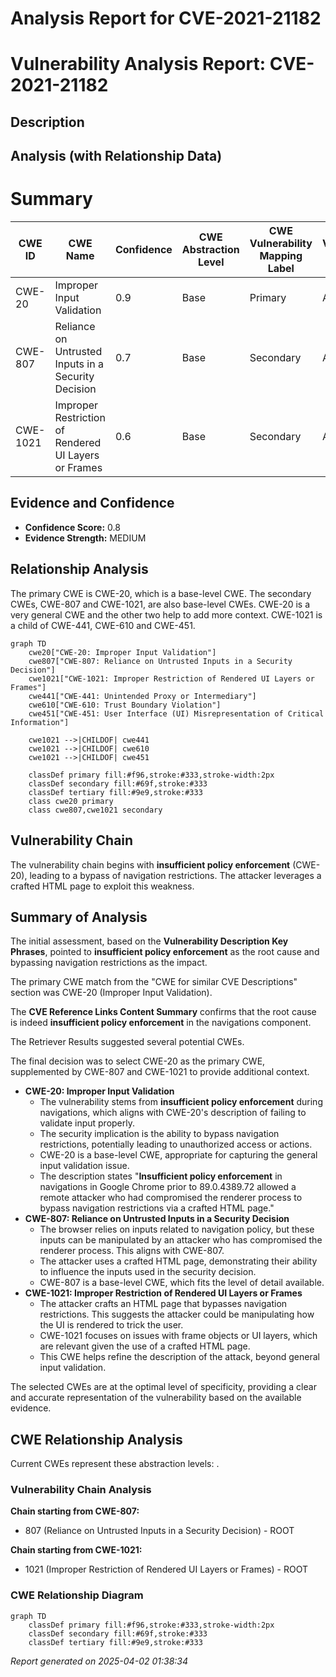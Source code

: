 # Analysis Report for CVE-2021-21182

# Vulnerability Analysis Report: CVE-2021-21182

## Description



## Analysis (with Relationship Data)

# Summary
| CWE ID | CWE Name | Confidence | CWE Abstraction Level | CWE Vulnerability Mapping Label | CWE-Vulnerability Mapping Notes |
|---|---|---|---|---|---|
| CWE-20 | Improper Input Validation | 0.9 | Base | Primary | Allowed |
| CWE-807 | Reliance on Untrusted Inputs in a Security Decision | 0.7 | Base | Secondary | Allowed |
| CWE-1021 | Improper Restriction of Rendered UI Layers or Frames | 0.6 | Base | Secondary | Allowed |

## Evidence and Confidence

*   **Confidence Score:** 0.8
*   **Evidence Strength:** MEDIUM

## Relationship Analysis
The primary CWE is CWE-20, which is a base-level CWE. The secondary CWEs, CWE-807 and CWE-1021, are also base-level CWEs. CWE-20 is a very general CWE and the other two help to add more context.
CWE-1021 is a child of CWE-441, CWE-610 and CWE-451.

```mermaid
graph TD
    cwe20["CWE-20: Improper Input Validation"]
    cwe807["CWE-807: Reliance on Untrusted Inputs in a Security Decision"]
    cwe1021["CWE-1021: Improper Restriction of Rendered UI Layers or Frames"]
    cwe441["CWE-441: Unintended Proxy or Intermediary"]
    cwe610["CWE-610: Trust Boundary Violation"]
    cwe451["CWE-451: User Interface (UI) Misrepresentation of Critical Information"]
    
    cwe1021 -->|CHILDOF| cwe441
    cwe1021 -->|CHILDOF| cwe610
    cwe1021 -->|CHILDOF| cwe451
    
    classDef primary fill:#f96,stroke:#333,stroke-width:2px
    classDef secondary fill:#69f,stroke:#333
    classDef tertiary fill:#9e9,stroke:#333
    class cwe20 primary
    class cwe807,cwe1021 secondary
```

## Vulnerability Chain
The vulnerability chain begins with **insufficient policy enforcement** (CWE-20), leading to a bypass of navigation restrictions. The attacker leverages a crafted HTML page to exploit this weakness.

## Summary of Analysis
The initial assessment, based on the **Vulnerability Description Key Phrases**, pointed to **insufficient policy enforcement** as the root cause and bypassing navigation restrictions as the impact.

The primary CWE match from the "CWE for similar CVE Descriptions" section was CWE-20 (Improper Input Validation).

The **CVE Reference Links Content Summary** confirms that the root cause is indeed **insufficient policy enforcement** in the navigations component.

The Retriever Results suggested several potential CWEs.

The final decision was to select CWE-20 as the primary CWE, supplemented by CWE-807 and CWE-1021 to provide additional context.

*   **CWE-20: Improper Input Validation**
    *   The vulnerability stems from **insufficient policy enforcement** during navigations, which aligns with CWE-20's description of failing to validate input properly.
    *   The security implication is the ability to bypass navigation restrictions, potentially leading to unauthorized access or actions.
    *   CWE-20 is a base-level CWE, appropriate for capturing the general input validation issue.
    *   The description states "**Insufficient policy enforcement** in navigations in Google Chrome prior to 89.0.4389.72 allowed a remote attacker who had compromised the renderer process to bypass navigation restrictions via a crafted HTML page."
*   **CWE-807: Reliance on Untrusted Inputs in a Security Decision**
    *   The browser relies on inputs related to navigation policy, but these inputs can be manipulated by an attacker who has compromised the renderer process. This aligns with CWE-807.
    *   The attacker uses a crafted HTML page, demonstrating their ability to influence the inputs used in the security decision.
    *   CWE-807 is a base-level CWE, which fits the level of detail available.
*   **CWE-1021: Improper Restriction of Rendered UI Layers or Frames**
    *   The attacker crafts an HTML page that bypasses navigation restrictions. This suggests the attacker could be manipulating how the UI is rendered to trick the user.
    *   CWE-1021 focuses on issues with frame objects or UI layers, which are relevant given the use of a crafted HTML page.
    *   This CWE helps refine the description of the attack, beyond general input validation.

The selected CWEs are at the optimal level of specificity, providing a clear and accurate representation of the vulnerability based on the available evidence.


## CWE Relationship Analysis

Current CWEs represent these abstraction levels: .


### Vulnerability Chain Analysis

**Chain starting from CWE-807:**
- 807 (Reliance on Untrusted Inputs in a Security Decision) - ROOT


**Chain starting from CWE-1021:**
- 1021 (Improper Restriction of Rendered UI Layers or Frames) - ROOT



### CWE Relationship Diagram

```mermaid
graph TD
    classDef primary fill:#f96,stroke:#333,stroke-width:2px
    classDef secondary fill:#69f,stroke:#333
    classDef tertiary fill:#9e9,stroke:#333
```



*Report generated on 2025-04-02 01:38:34*
